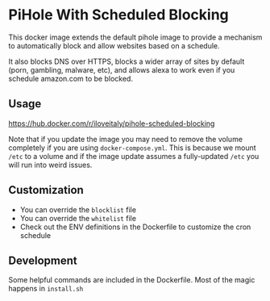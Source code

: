 # PiHole With Scheduled Blocking

This docker image extends the default pihole image to provide a mechanism to automatically block and allow websites based on a schedule.

It also blocks DNS over HTTPS, blocks a wider array of sites by default (porn, gambling, malware, etc), and allows alexa to work even if you schedule amazon.com to be blocked.

## Usage

https://hub.docker.com/r/iloveitaly/pihole-scheduled-blocking

Note that if you update the image you may need to remove the volume completely if you are using `docker-compose.yml`. This is because we mount `/etc` to a volume and if the image update assumes a fully-updated `/etc` you will run into weird issues.

## Customization

* You can override the `blocklist` file
* You can override the `whitelist` file
* Check out the ENV definitions in the Dockerfile to customize the cron schedule

## Development

Some helpful commands are included in the Dockerfile. Most of the magic happens in `install.sh`
